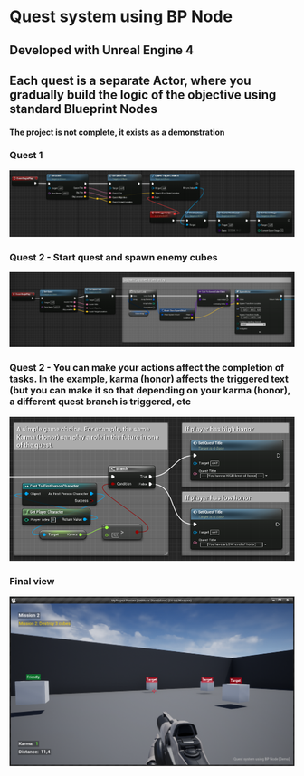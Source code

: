 # Quest system using BP Node
## Developed with Unreal Engine 4
## Each quest is a separate Actor, where you gradually build the logic of the objective using standard Blueprint Nodes
#### The project is not complete, it exists as a demonstration

### Quest 1
![demo img 1](https://github.com/paveldrobny/UE4_QuestSystem_BP/blob/master/ue4_questsystem_1.png?raw=true)

### Quest 2 - Start quest and spawn enemy cubes
![demo img 4](https://github.com/paveldrobny/UE4_QuestSystem_BP/blob/master/ue4_questsystem_3.png?raw=true)

### Quest 2 - You can make your actions affect the completion of tasks. In the example, karma (honor) affects the triggered text (but you can make it so that depending on your karma (honor), a different quest branch is triggered, etc
![demo img 3](https://github.com/paveldrobny/UE4_QuestSystem_BP/blob/master/ue4_questsystem_2.png?raw=true)

### Final view
![demo img 4](https://github.com/paveldrobny/UE4_QuestSystem_BP/blob/master/ue4_questsystem_4.png?raw=true)

